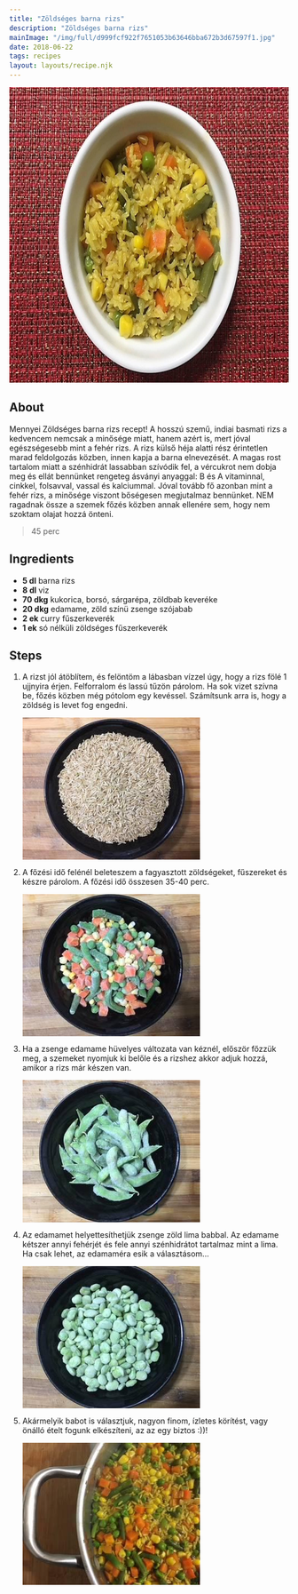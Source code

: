 ```yaml
---
title: "Zöldséges barna rizs"
description: "Zöldséges barna rizs"
mainImage: "/img/full/d999fcf922f7651053b63646bba672b3d67597f1.jpg"
date: 2018-06-22
tags: recipes
layout: layouts/recipe.njk
---
```

                            
<p align="center"><a href="https://cookpad.com/hu/receptek/5210438-zoldseges-barna-rizs" rel="Recipe source page"><img width="751" height="532" src="/img/full/d999fcf922f7651053b63646bba672b3d67597f1.jpg"/></a></p>

## About
Mennyei Zöldséges barna rizs recept! A hosszú szemű, indiai basmati rizs a kedvencem nemcsak a minősége miatt, hanem azért is, mert jóval egészségesebb mint a fehér rizs. A rizs külső héja alatti rész érintetlen marad feldolgozás közben, innen kapja a barna elnevezését. A magas rost tartalom miatt a szénhidrát lassabban szívódik fel, a vércukrot nem dobja meg és ellát bennünket rengeteg ásványi anyaggal: B és A vitaminnal, cinkkel, folsavval, vassal és kalciummal. Jóval tovább fő azonban mint a fehér rizs, a minősége viszont bőségesen megjutalmaz bennünket. NEM ragadnak össze a szemek főzés közben annak ellenére sem, hogy nem szoktam olajat  hozzá önteni.

> 45 perc 

## Ingredients
* **5 dl** barna rizs
* **8 dl** viz
* **70 dkg** kukorica, borsó, sárgarépa, zöldbab keveréke
* **20 dkg** edamame, zöld színü zsenge szójabab
* **2 ek** curry fűszerkeverék
* **1 ek** só nélküli zöldséges fűszerkeverék

## Steps

1. A rizst jól átöblítem, és felöntöm a lábasban vízzel úgy, hogy a rizs fölé 1 ujjnyira érjen. Felforralom és lassú tűzön párolom. Ha sok vizet szívna be, főzés közben még pótolom egy kevéssel. Számítsunk arra is, hogy a zöldség is levet fog engedni.
 
    <p><img width="320" height="256" align="left" src="/img/full/58d114061ada0f65024df573cc71d1d5145c17e3.jpg"/></p><div style="clear: both"/>

2. A főzési idő felénél beleteszem a fagyasztott zöldségeket, fűszereket és készre párolom. A főzési idő összesen 35-40 perc.
 
    <p><img width="320" height="256" align="left" src="/img/full/05b5b16cbc34a1d3d315ee3b6c8b4a8d205b513c.jpg"/></p><div style="clear: both"/>

3. Ha a zsenge edamame hüvelyes változata van kéznél, először főzzük meg, a szemeket nyomjuk ki belőle és a rizshez akkor adjuk hozzá, amikor a rizs már készen van.
 
    <p><img width="320" height="256" align="left" src="/img/full/17b64788e07fcd959755bc5f9985e45a54745d52.jpg"/></p><div style="clear: both"/>

4. Az edamamet helyettesíthetjük zsenge zöld lima babbal. Az edamame kétszer annyi fehérjét és fele annyi szénhidrátot tartalmaz mint a lima. Ha csak lehet, az edamaméra esik a választásom...
 
    <p><img width="320" height="256" align="left" src="/img/full/a196bdab207b2556b017854d7d837dfcd4894878.jpg"/></p><div style="clear: both"/>

5. Akármelyik babot is választjuk, nagyon finom, ízletes körítést, vagy önálló ételt fogunk elkészíteni, az az egy biztos :))!
 
    <p><img width="320" height="256" align="left" src="/img/full/9099923ea539162f50fd058bc95eaffba3f86ce3.jpg"/></p><div style="clear: both"/>

